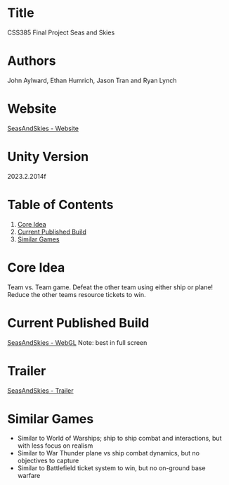 # Title
CSS385 Final Project
Seas and Skies

# Authors
John Aylward, Ethan Humrich, Jason Tran  and Ryan Lynch

# Website

[SeasAndSkies - Website](https://rynplynch.github.io/CSS385_FinalProject/)

# Unity Version
2023.2.2014f

# Table of Contents

1.  [Core Idea](#orgf2144d5)
2.  [Current Published Build](#org3ab3de2)
3.  [Similar Games](#org6d60286)

<a id="orgf2144d5"></a>

# Core Idea

Team vs. Team game. Defeat the other team using either ship or plane! Reduce the other teams resource tickets to win.

<a id="org3ab3de2"></a>

# Current Published Build

[SeasAndSkies - WebGL](https://play.unity.com/p/css385_finalproject/)
Note: best in full screen

# Trailer
[SeasAndSkies - Trailer](https://youtu.be/Dri9PZ5LetM)

<a id="org6d60286"></a>

# Similar Games

-   Similar to World of Warships; ship to ship combat and interactions, but with less focus on realism
-   Similar to War Thunder plane vs ship combat dynamics, but no objectives to capture
-   Similar to Battlefield ticket system to win, but no on-ground base warfare
